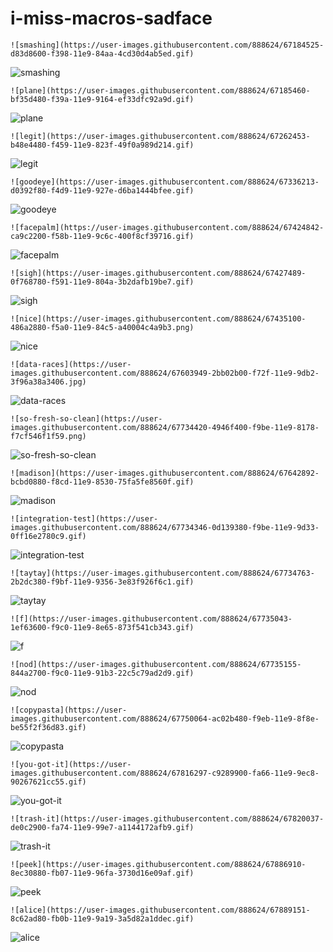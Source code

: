# i-miss-macros-sadface

`![smashing](https://user-images.githubusercontent.com/888624/67184525-d83d8600-f398-11e9-84aa-4cd30d4ab5ed.gif)`

![smashing](https://user-images.githubusercontent.com/888624/67184525-d83d8600-f398-11e9-84aa-4cd30d4ab5ed.gif)

`![plane](https://user-images.githubusercontent.com/888624/67185460-bf35d480-f39a-11e9-9164-ef33dfc92a9d.gif)`

![plane](https://user-images.githubusercontent.com/888624/67185460-bf35d480-f39a-11e9-9164-ef33dfc92a9d.gif)

`![legit](https://user-images.githubusercontent.com/888624/67262453-b48e4480-f459-11e9-823f-49f0a989d214.gif)`

![legit](https://user-images.githubusercontent.com/888624/67262453-b48e4480-f459-11e9-823f-49f0a989d214.gif)

`![goodeye](https://user-images.githubusercontent.com/888624/67336213-d0392f80-f4d9-11e9-927e-d6ba1444bfee.gif)`

![goodeye](https://user-images.githubusercontent.com/888624/67336213-d0392f80-f4d9-11e9-927e-d6ba1444bfee.gif)

`![facepalm](https://user-images.githubusercontent.com/888624/67424842-ca9c2200-f58b-11e9-9c6c-400f8cf39716.gif)`

![facepalm](https://user-images.githubusercontent.com/888624/67424842-ca9c2200-f58b-11e9-9c6c-400f8cf39716.gif)

`![sigh](https://user-images.githubusercontent.com/888624/67427489-0f768780-f591-11e9-804a-3b2dafb19be7.gif)`

![sigh](https://user-images.githubusercontent.com/888624/67427489-0f768780-f591-11e9-804a-3b2dafb19be7.gif)

`![nice](https://user-images.githubusercontent.com/888624/67435100-486a2880-f5a0-11e9-84c5-a40004c4a9b3.png)`

![nice](https://user-images.githubusercontent.com/888624/67435100-486a2880-f5a0-11e9-84c5-a40004c4a9b3.png)

`![data-races](https://user-images.githubusercontent.com/888624/67603949-2bb02b00-f72f-11e9-9db2-3f96a38a3406.jpg)`

![data-races](https://user-images.githubusercontent.com/888624/67603949-2bb02b00-f72f-11e9-9db2-3f96a38a3406.jpg)

`![so-fresh-so-clean](https://user-images.githubusercontent.com/888624/67734420-4946f400-f9be-11e9-8178-f7cf546f1f59.png)`

![so-fresh-so-clean](https://user-images.githubusercontent.com/888624/67734420-4946f400-f9be-11e9-8178-f7cf546f1f59.png)

`![madison](https://user-images.githubusercontent.com/888624/67642892-bcbd0880-f8cd-11e9-8530-75fa5fe8560f.gif)`

![madison](https://user-images.githubusercontent.com/888624/67642892-bcbd0880-f8cd-11e9-8530-75fa5fe8560f.gif)

`![integration-test](https://user-images.githubusercontent.com/888624/67734346-0d139380-f9be-11e9-9d33-0ff16e2780c9.gif)`

![integration-test](https://user-images.githubusercontent.com/888624/67734346-0d139380-f9be-11e9-9d33-0ff16e2780c9.gif)

`![taytay](https://user-images.githubusercontent.com/888624/67734763-2b2dc380-f9bf-11e9-9356-3e83f926f6c1.gif)`

![taytay](https://user-images.githubusercontent.com/888624/67734763-2b2dc380-f9bf-11e9-9356-3e83f926f6c1.gif)

`![f](https://user-images.githubusercontent.com/888624/67735043-1ef63600-f9c0-11e9-8e65-873f541cb343.gif)`

![f](https://user-images.githubusercontent.com/888624/67735043-1ef63600-f9c0-11e9-8e65-873f541cb343.gif)

`![nod](https://user-images.githubusercontent.com/888624/67735155-844a2700-f9c0-11e9-91b3-22c5c79ad2d9.gif)`

![nod](https://user-images.githubusercontent.com/888624/67735155-844a2700-f9c0-11e9-91b3-22c5c79ad2d9.gif)

`![copypasta](https://user-images.githubusercontent.com/888624/67750064-ac02b480-f9eb-11e9-8f8e-be55f2f36d83.gif)`

![copypasta](https://user-images.githubusercontent.com/888624/67750064-ac02b480-f9eb-11e9-8f8e-be55f2f36d83.gif)

`![you-got-it](https://user-images.githubusercontent.com/888624/67816297-c9289900-fa66-11e9-9ec8-90267621cc55.gif)`

![you-got-it](https://user-images.githubusercontent.com/888624/67816297-c9289900-fa66-11e9-9ec8-90267621cc55.gif)

`![trash-it](https://user-images.githubusercontent.com/888624/67820037-de0c2900-fa74-11e9-99e7-a1144172afb9.gif)`

![trash-it](https://user-images.githubusercontent.com/888624/67820037-de0c2900-fa74-11e9-99e7-a1144172afb9.gif)

`![peek](https://user-images.githubusercontent.com/888624/67886910-8ec30880-fb07-11e9-96fa-3730d16e09af.gif)`

![peek](https://user-images.githubusercontent.com/888624/67886910-8ec30880-fb07-11e9-96fa-3730d16e09af.gif)

`![alice](https://user-images.githubusercontent.com/888624/67889151-8c62ad80-fb0b-11e9-9a19-3a5d82a1ddec.gif)`

![alice](https://user-images.githubusercontent.com/888624/67889151-8c62ad80-fb0b-11e9-9a19-3a5d82a1ddec.gif)



